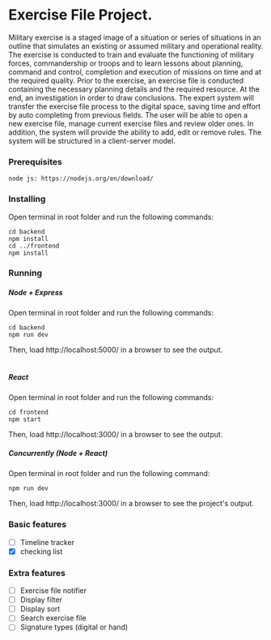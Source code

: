 # Exercise File Project.
Military exercise is a staged image of a situation or series of situations in an outline that simulates an existing or assumed military and operational reality.
The exercise is conducted to train and evaluate the functioning of military forces, commandership or troops and to learn lessons about planning, command and control, completion and execution of missions on time and at the required quality.
Prior to the exercise, an exercise file is conducted containing the necessary planning details and the required resource. At the end, an investigation in order to draw conclusions.
The expert system will transfer the exercise file process to the digital space, saving time and effort by auto completing from previous fields. The user will be able to open a new exercise file, manage current exercise files and review older ones. In addition, the system will provide the ability to add, edit or remove rules. The system will be structured in a client-server model.
### Prerequisites
```
node js: https://nodejs.org/en/download/
```
### Installing
Open terminal in root folder and run the following commands:
```
cd backend
npm install
cd ../frontend
npm install
```
### Running
##### Node + Express
Open terminal in root folder and run the following commands:
```
cd backend
npm run dev
```
Then, load http://localhost:5000/ in a browser to see the output.  
<br>
##### React
Open terminal in root folder and run the following commands:
```
cd frontend
npm start
```
Then, load http://localhost:3000/ in a browser to see the output.
<br>
##### Concurrently (Node + React)
Open terminal in root folder and run the following command:
```
npm run dev
```
Then, load http://localhost:3000/ in a browser to see the project's output. 


### Basic features
- [ ] Timeline tracker
- [X] checking list 

### Extra features
- [ ] Exercise file notifier
- [ ] Display filter
- [ ] Display sort
- [ ] Search exercise file
- [ ] Signature types (digital or hand)
